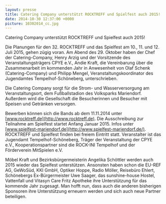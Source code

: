 ```yaml
---
layout: presse
title: Catering Company unterstützt ROCKTREFF und Spielfest auch 2015!
date: 2014-10-30 12:37:00 +0000
picture: 10302014_cc.jpg
---
```

Catering Company unterstützt ROCKTREFF und Spielfest auch 2015!

Die Planungen für den 32. ROCKTREFF und das Spielfest am 10., 11. und 12. Juli 2015, gehen zügig voran. Am Abend des 29. Oktober haben der Chef der Catering-Company, Henry Arzig und der Vorsitzende des Veranstaltungsträgers CPYE e.V., Andie Kraft, die Vereinbarung über die Zusammenarbeit im kommenden Jahr in Anwesenheit von Olaf Schenk (Catering-Company) und Philipp Mengel, Veranstaltungskoordinator des Jugendamtes Tempelhof-Schöneberg, unterschrieben.

Die Catering Company sorgt für die Strom- und Wasserversorgung am Veranstaltungsort, dem Fußballstadion des Volksparks Mariendorf. Außerdem wird die Gesellschaft die Besucherinnen und Besucher mit Speisen und Getränken versorgen.

Bewerben können sich die Bands ab dem 11.11.2014 unter [www.rocktreff.de](http://www.rocktreff.de). Die Ausschreibung zur Teilnahme am Spielfest startet Anfang Januar 2015. Infos unter [www.spielfest-mariendorf.de](http://www.spielfest-mariendorf.de/). ROCKTREFF und Spielfest finden bei freiem Eintritt statt. Veranstalter ist das Jugendamt Tempelhof-Schöneberg, Träger der Veranstaltung der CPYE e.V., Kooperationspartner sind die ROCK-INI Tempelhof und der Förderverein MitSpielen e.V.

Möbel Kraft und Bezirksbürgermeisterin Angelika Schöttler werden auch 2015 wieder das Spielfest unterstützen. Ansonsten haben schon die EU-REF AG, GeWoSüd, KKI GmbH, Optiker Hoppe, Radio Möller, Reisebüro Ehlert, Schönebergs Ex-Bürgermeister Uwe Saager, das sunshine-house Hostel, Vattenfall und Vitasyn Care Fritz Apotheke ihre Unterstützung für das kommende Jahr zugesagt. Man hofft nun, dass auch die anderen bisherigen Sponsoren ihre Unterstützung erneuern werden und sich auch neue Partner beteiligen.
